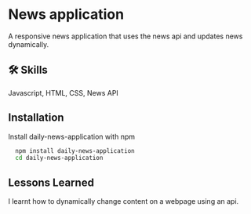 
# News application

A responsive news application that uses the news api and updates news dynamically.
## 🛠 Skills
Javascript, HTML, CSS, News API


## Installation

Install daily-news-application with npm

```bash
  npm install daily-news-application
  cd daily-news-application
```
    
## Lessons Learned

I learnt how to dynamically change content on a webpage using an api.
